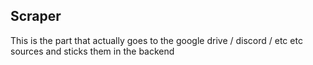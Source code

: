 Scraper
-------

This is the part that actually goes to the google drive / discord / etc etc sources
and sticks them in the backend